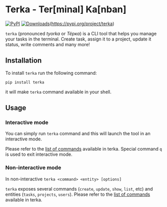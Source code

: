 # Terka - Ter[minal] Ka[nban]
[![PyPI](https://img.shields.io/pypi/v/terka?logo=pypi&logoColor=white&style=flat-square)](https://pypi.org/project/terka)
[![Downloads](https://static.pepy.tech/badge/terka)](https://pepy.tech/project/terka)(https://pypi.org/project/terka)

`terka` (pronounced *tyorka* or *Тёрка*) is a CLI tool that helps you manage your tasks
in the terminal. Create task, assign it to a project, update it status, write
comments and many more!

## Installation

To install `terka` run the following command:

`pip install terka`

it will make `terka` command available in your shell.

## Usage

### Interactive mode

You can simply run `terka` command and this will launch the tool in an interactive
mode.

Please refer to the [list of commands](docs/command_examples.md) available in terka.
Special command `q` is used to exit interactive mode.

### Non-interactive mode

In non-interactive
`terka <command> <entity> [options]`

`terka` exposes several commands (`create`, `update`, `show`, `list`, etc) and entities (`tasks`, `projects`, `users`).
Please refer to the [list of commands](docs/command_examples.md) available in terka.
